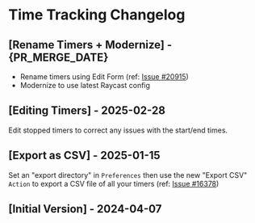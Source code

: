 # Time Tracking Changelog

## [Rename Timers + Modernize] - {PR_MERGE_DATE}

- Rename timers using Edit Form (ref: [Issue #20915](https://github.com/raycast/extensions/issues/20915))
- Modernize to use latest Raycast config

## [Editing Timers] - 2025-02-28

Edit stopped timers to correct any issues with the start/end times.

## [Export as CSV] - 2025-01-15

Set an "export directory" in `Preferences` then use the new "Export CSV" `Action` to export a CSV file of all your timers (ref: [Issue #16378](https://github.com/raycast/extensions/issues/16378))

## [Initial Version] - 2024-04-07